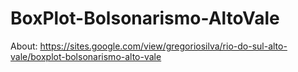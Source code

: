 # BoxPlot-Bolsonarismo-AltoVale

About: https://sites.google.com/view/gregoriosilva/rio-do-sul-alto-vale/boxplot-bolsonarismo-alto-vale
